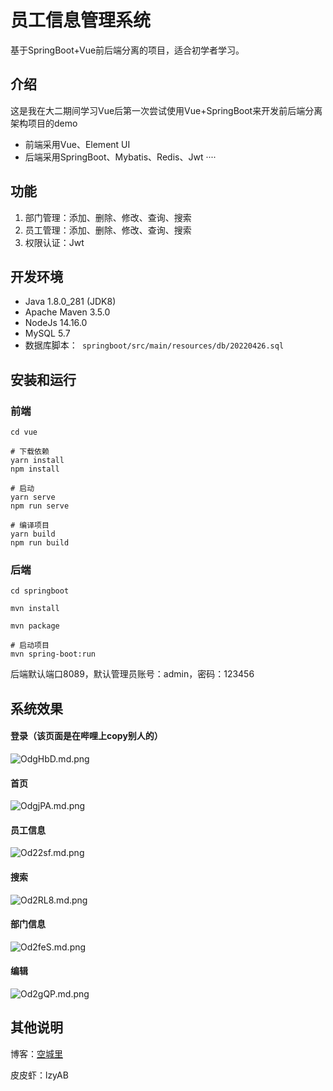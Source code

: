 # 员工信息管理系统

基于SpringBoot+Vue前后端分离的项目，适合初学者学习。

## 介绍

这是我在大二期间学习Vue后第一次尝试使用Vue+SpringBoot来开发前后端分离架构项目的demo

- 前端采用Vue、Element UI
- 后端采用SpringBoot、Mybatis、Redis、Jwt ····

## 功能

1. 部门管理：添加、删除、修改、查询、搜索
2. 员工管理：添加、删除、修改、查询、搜索
3. 权限认证：Jwt

## 开发环境

- Java 1.8.0_281 (JDK8)
- Apache Maven 3.5.0
- NodeJs 14.16.0
- MySQL 5.7
- 数据库脚本：` springboot/src/main/resources/db/20220426.sql`

## 安装和运行

### 前端

```
cd vue

# 下载依赖
yarn install 
npm install

# 启动
yarn serve
npm run serve

# 编译项目
yarn build
npm run build
```

### 后端

```
cd springboot

mvn install

mvn package

# 启动项目
mvn spring-boot:run
```

后端默认端口8089，默认管理员账号：admin，密码：123456

## 系统效果

#### 登录（该页面是在哔哩上copy别人的）

![OdgHbD.md.png](https://s1.ax1x.com/2022/05/11/OdgHbD.png)

#### 首页

![OdgjPA.md.png](https://s1.ax1x.com/2022/05/11/OdgjPA.png)

#### 员工信息

![Od22sf.md.png](https://s1.ax1x.com/2022/05/11/Od22sf.png)

#### 搜索

![Od2RL8.md.png](https://s1.ax1x.com/2022/05/11/Od2RL8.png)

#### 部门信息

![Od2feS.md.png](https://s1.ax1x.com/2022/05/11/Od2feS.png)

#### 编辑

![Od2gQP.md.png](https://s1.ax1x.com/2022/05/11/Od2gQP.png)



## 其他说明

博客：[空城里](https://www.ilzya.com/)

皮皮虾：lzyAB
